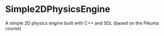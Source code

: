 # Simple2DPhysicsEngine
A simple 2D physics engine built with C++ and SDL (based on the Pikuma course)
